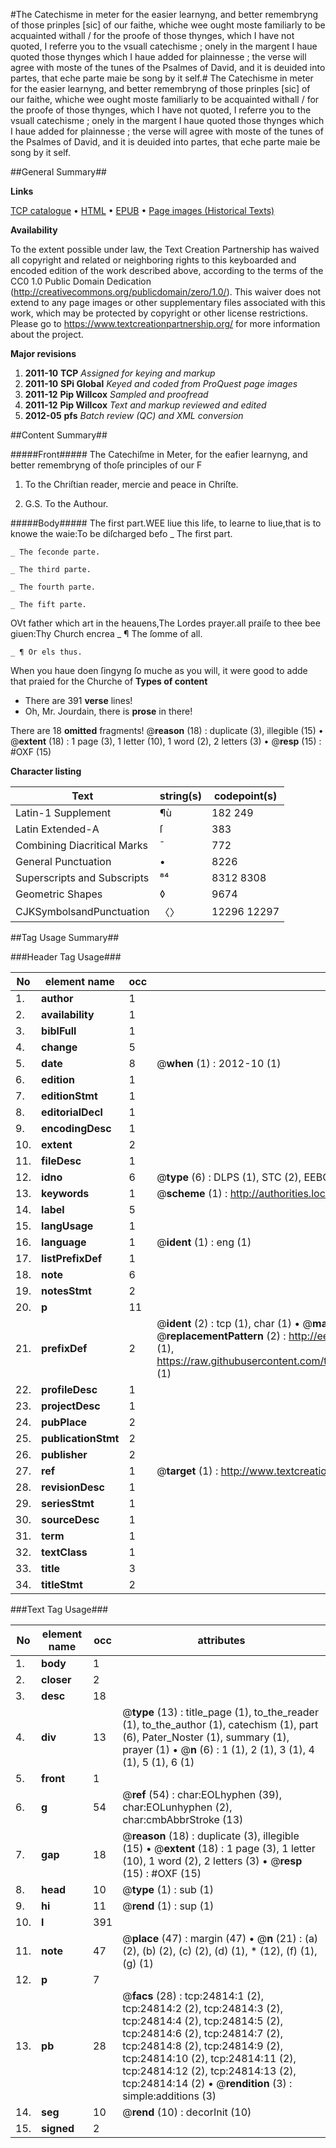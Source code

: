 #The Catechisme in meter for the easier learnyng, and better remembryng of those prinples [sic] of our faithe, whiche wee ought moste familiarly to be acquainted withall / for the proofe of those thynges, which I have not quoted, I referre you to the vsuall catechisme ; onely in the margent I haue quoted those thynges which I haue added for plainnesse ; the verse will agree with moste of the tunes of the Psalmes of David, and it is deuided into partes, that eche parte maie be song by it self.#
The Catechisme in meter for the easier learnyng, and better remembryng of those prinples [sic] of our faithe, whiche wee ought moste familiarly to be acquainted withall / for the proofe of those thynges, which I have not quoted, I referre you to the vsuall catechisme ; onely in the margent I haue quoted those thynges which I haue added for plainnesse ; the verse will agree with moste of the tunes of the Psalmes of David, and it is deuided into partes, that eche parte maie be song by it self.

##General Summary##

**Links**

[TCP catalogue](http://www.ota.ox.ac.uk/tcp/)  • 
[HTML](http://tei.it.ox.ac.uk/tcp/Texts-HTML/free/A18/A18162.html)  • 
[EPUB](http://tei.it.ox.ac.uk/tcp/Texts-EPUB/free/A18/A18162.epub) • 
[Page images (Historical Texts)](https://historicaltexts.jisc.ac.uk/eebo-21566608e)

**Availability**

To the extent possible under law, the Text Creation Partnership has waived all copyright and related or neighboring rights to this keyboarded and encoded edition of the work described above, according to the terms of the CC0 1.0 Public Domain Dedication (http://creativecommons.org/publicdomain/zero/1.0/). This waiver does not extend to any page images or other supplementary files associated with this work, which may be protected by copyright or other license restrictions. Please go to https://www.textcreationpartnership.org/ for more information about the project.

**Major revisions**

1. __2011-10__ __TCP__ *Assigned for keying and markup*
1. __2011-10__ __SPi Global__ *Keyed and coded from ProQuest page images*
1. __2011-12__ __Pip Willcox__ *Sampled and proofread*
1. __2011-12__ __Pip Willcox__ *Text and markup reviewed and edited*
1. __2012-05__ __pfs__ *Batch review (QC) and XML conversion*

##Content Summary##

#####Front#####
The Catechiſme in Meter, for the eafier learnyng, and better remembryng of thoſe principles of our F
1. To the Chriſtian reader, mercie and peace in Chriſte.

1. G.S. To the Authour.

#####Body#####
The first part.WEE liue this life, to learne to liue,that is to knowe the waie:To be diſcharged befo
    _ The first part.

    _ The ſeconde parte.

    _ The third parte.

    _ The fourth parte.

    _ The fift parte.
OVt father which art in the heauens,The Lordes prayer.all praiſe to thee bee giuen:Thy Church encrea
    _ ¶ The ſomme of all.

    _ ¶ Or els thus.
When you haue doen ſingyng ſo muche as you will, it were good to adde that praied for the Churche of
**Types of content**

  * There are 391 **verse** lines!
  * Oh, Mr. Jourdain, there is **prose** in there!

There are 18 **omitted** fragments! 
 @__reason__ (18) : duplicate (3), illegible (15)  •  @__extent__ (18) : 1 page (3), 1 letter (10), 1 word (2), 2 letters (3)  •  @__resp__ (15) : #OXF (15)

**Character listing**


|Text|string(s)|codepoint(s)|
|---|---|---|
|Latin-1 Supplement|¶ù|182 249|
|Latin Extended-A|ſ|383|
|Combining             Diacritical Marks|̄|772|
|General Punctuation|•|8226|
|Superscripts             and Subscripts|⁸⁴|8312 8308|
|Geometric Shapes|◊|9674|
|CJKSymbolsandPunctuation|〈〉|12296 12297|

##Tag Usage Summary##

###Header Tag Usage###

|No|element name|occ|attributes|
|---|---|---|---|
|1.|__author__|1||
|2.|__availability__|1||
|3.|__biblFull__|1||
|4.|__change__|5||
|5.|__date__|8| @__when__ (1) : 2012-10 (1)|
|6.|__edition__|1||
|7.|__editionStmt__|1||
|8.|__editorialDecl__|1||
|9.|__encodingDesc__|1||
|10.|__extent__|2||
|11.|__fileDesc__|1||
|12.|__idno__|6| @__type__ (6) : DLPS (1), STC (2), EEBO-CITATION (1), OCLC (1), VID (1)|
|13.|__keywords__|1| @__scheme__ (1) : http://authorities.loc.gov/ (1)|
|14.|__label__|5||
|15.|__langUsage__|1||
|16.|__language__|1| @__ident__ (1) : eng (1)|
|17.|__listPrefixDef__|1||
|18.|__note__|6||
|19.|__notesStmt__|2||
|20.|__p__|11||
|21.|__prefixDef__|2| @__ident__ (2) : tcp (1), char (1)  •  @__matchPattern__ (2) : ([0-9\-]+):([0-9IVX]+) (1), (.+) (1)  •  @__replacementPattern__ (2) : http://eebo.chadwyck.com/downloadtiff?vid=$1&page=$2 (1), https://raw.githubusercontent.com/textcreationpartnership/Texts/master/tcpchars.xml#$1 (1)|
|22.|__profileDesc__|1||
|23.|__projectDesc__|1||
|24.|__pubPlace__|2||
|25.|__publicationStmt__|2||
|26.|__publisher__|2||
|27.|__ref__|1| @__target__ (1) : http://www.textcreationpartnership.org/docs/. (1)|
|28.|__revisionDesc__|1||
|29.|__seriesStmt__|1||
|30.|__sourceDesc__|1||
|31.|__term__|1||
|32.|__textClass__|1||
|33.|__title__|3||
|34.|__titleStmt__|2||


###Text Tag Usage###

|No|element name|occ|attributes|
|---|---|---|---|
|1.|__body__|1||
|2.|__closer__|2||
|3.|__desc__|18||
|4.|__div__|13| @__type__ (13) : title_page (1), to_the_reader (1), to_the_author (1), catechism (1), part (6), Pater_Noster (1), summary (1), prayer (1)  •  @__n__ (6) : 1 (1), 2 (1), 3 (1), 4 (1), 5 (1), 6 (1)|
|5.|__front__|1||
|6.|__g__|54| @__ref__ (54) : char:EOLhyphen (39), char:EOLunhyphen (2), char:cmbAbbrStroke (13)|
|7.|__gap__|18| @__reason__ (18) : duplicate (3), illegible (15)  •  @__extent__ (18) : 1 page (3), 1 letter (10), 1 word (2), 2 letters (3)  •  @__resp__ (15) : #OXF (15)|
|8.|__head__|10| @__type__ (1) : sub (1)|
|9.|__hi__|11| @__rend__ (1) : sup (1)|
|10.|__l__|391||
|11.|__note__|47| @__place__ (47) : margin (47)  •  @__n__ (21) : (a) (2), (b) (2), (c) (2), (d) (1), * (12), (f) (1), (g) (1)|
|12.|__p__|7||
|13.|__pb__|28| @__facs__ (28) : tcp:24814:1 (2), tcp:24814:2 (2), tcp:24814:3 (2), tcp:24814:4 (2), tcp:24814:5 (2), tcp:24814:6 (2), tcp:24814:7 (2), tcp:24814:8 (2), tcp:24814:9 (2), tcp:24814:10 (2), tcp:24814:11 (2), tcp:24814:12 (2), tcp:24814:13 (2), tcp:24814:14 (2)  •  @__rendition__ (3) : simple:additions (3)|
|14.|__seg__|10| @__rend__ (10) : decorInit (10)|
|15.|__signed__|2||
